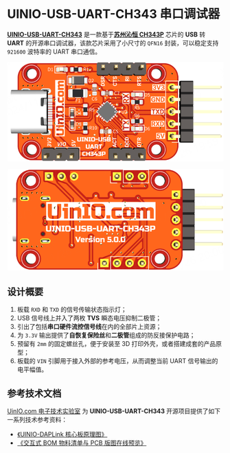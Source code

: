 # UINIO-USB-UART-CH343 串口调试器

[**UINIO-USB-UART-CH343**](https://gitee.com/uinika/UINIO-USB-UART) 是一款基于[**苏州沁恒 CH343P**](https://www.wch.cn/products/CH343.html) 芯片的 **USB** 转 **UART** 的开源串口调试器，该款芯片采用了小尺寸的 `QFN16` 封装，可以稳定支持 `921600` 波特率的 UART 串口通信。

![](./Images/PCB-3D-1.png)

![](./Images/PCB-3D-2.png)

## 设计概要

1. 板载 `RXD` 和 `TXD` 的信号传输状态指示灯；
2. USB 信号线上并入了两枚 **TVS** 瞬态电压抑制二极管；
3. 引出了包括**串口硬件流控信号线**在内的全部片上资源；
4. 为 `3.3V` 输出提供了**自恢复保险丝**和**二极管**组成的防反接保护电路；
5. 预留有 `2mm` 的固定螺丝孔，便于安装至 3D 打印外壳，或者搭建成套的产品原型；
6. 板载的 `VIN` 引脚用于接入外部的参考电压，从而调整当前 UART 信号输出的电平幅值。

## 参考技术文档

[UinIO.com 电子技术实验室](http://uinio.com/) 为 **UINIO-USB-UART-CH343** 开源项目提供了如下一系列技术参考资料：

- [《UINIO-DAPLink 核心板原理图》](http://uinio.com/my/works/UINIO-USB-UART-CH343/UINIO-USB-UART-CH343-Schematic.pdf)
- [《交互式 BOM 物料清单与 PCB 版图在线预览》](http://uinio.com/my/works/UINIO-USB-UART-CH343/UINIO-USB-UART-CH343-BOM.html)
